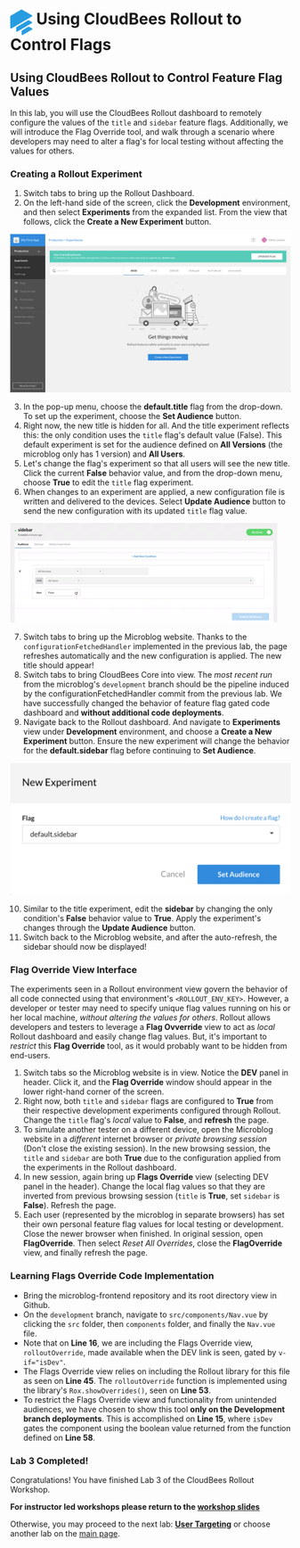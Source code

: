# <img src="images/Rollout-blue.svg" alt="CloudBees Rollout Logo" width="40" align="top"> Using CloudBees Rollout to Control Flags

## Using CloudBees Rollout to Control Feature Flag Values

In this lab, you will use the CloudBees Rollout dashboard to remotely configure the values of the `title` and `sidebar` feature flags. Additionally, we will introduce the Flag Override tool, and walk through a scenario where developers may need to alter a flag's for local testing without affecting the values for others.

### Creating a Rollout Experiment

1. Switch tabs to bring up the Rollout Dashboard.
2. On the left-hand side of the screen, click the **Development** environment, and then select **Experiments** from the expanded list. From the view that follows, click the **Create a New Experiment** button.

<p><img src="images/ProdCreateNewExp.png" />

3. In the pop-up menu, choose the **default.title** flag from the drop-down. To set up the experiment, choose the **Set Audience** button.
4. Right now, the new title is hidden for all. And the title experiment reflects this: the only condition uses the `title` flag's default value (False). This default experiment is set for the audience defined on **All Versions** (the microblog only has 1 version) and **All Users**.
5. Let's change the flag's experiment so that all users will see the new title. Click the current **False** behavior value, and from the drop-down menu, choose **True** to edit the `title` flag experiment.
6. When changes to an experiment are applied, a new configuration file is written and delivered to the devices. Select **Update Audience** button to send the new configuration with its updated `title` flag value.
<p><img src="images/UpdateAudience.gif" />

7. Switch tabs to bring up the Microblog website. Thanks to the `configurationFetchedHandler` implemented in the previous lab, the page refreshes automatically and the new configuration is applied. The new title should appear!
8. Switch tabs to bring CloudBees Core into view. The _most recent run_ from the microblog's `development` branch should be the pipeline induced by the configurationFetchedHandler commit from the previous lab. We have successfully changed the behavior of feature flag gated code dashboard and **without additional code deployments**.
9. Navigate back to the Rollout dashboard. And navigate to **Experiments** view under **Development** environment, and choose a **Create a New Experiment** button. Ensure the new experiment will change the behavior for the **default.sidebar** flag before continuing to **Set Audience**.

<p><img src="images/CreateNewSidebarExp.png" />

10. Similar to the title experiment, edit the **sidebar** by changing the only condition's **False** behavior value to **True**. Apply the experiment's changes through the **Update Audience** button.
11. Switch back to the Microblog website, and after the auto-refresh, the sidebar should now be displayed!

### Flag Override View Interface

The experiments seen in a Rollout environment view govern the behavior of all code connected using that environment's `<ROLLOUT_ENV_KEY>`. However, a developer or tester may need to specify unique flag values running on his or her local machine, _without altering the values for others_. Rollout allows developers and testers to leverage a **Flag Ovverride** view to act as _local_ Rollout dashboard and easily change flag values. But, it's important to _restrict_ this **Flag Override** tool, as it would probably want to be hidden from end-users.

1. Switch tabs so the Microblog website is in view. Notice the **DEV** panel in header. Click it, and the **Flag Override** window should appear in the lower right-hand corner of the screen.
2. Right now, both `title` and `sidebar` flags are configured to **True** from their respective development experiments configured through Rollout. Change the `title` flag's _local_ value to **False**, and **refresh** the page.
3. To simulate another tester on a different device, open the Microblog website in a _different_ internet browser or _private browsing session_ (Don't close the existing session). In the new browsing session, the `title` and `sidebar` are both **True** due to the configuration applied from the experiments in the Rollout dashboard.
4. In new session, again bring up **Flags Override** view (selecting DEV panel in the header). Change the local flag values so that they are inverted from previous browsing session (`title` is **True**, set `sidebar` is **False**). Refresh the page.
5. Each user (represented by the microblog in separate browsers) has set their own personal feature flag values for local testing or development. Close the newer browser when finished. In original session, open **FlagOverride**. Then select _Reset All Overrides_, close the **FlagOverride** view, and finally refresh the page.

### Learning Flags Override Code Implementation

* Bring the microblog-frontend repository and its root directory view in Github.
* On the `development` branch, navigate to `src/components/Nav.vue` by clicking the `src` folder, then `components` folder, and finally the `Nav.vue` file.
* Note that on **Line 16**, we are including the Flags Override view, `rolloutOverride`, made available when the DEV link is seen, gated by `v-if="isDev"`.
* The Flags Override view relies on including the Rollout library for this file as seen on **Line 45**. The `rolloutOverride` function is implemented using the library's `Rox.showOverrides()`, seen on **Line 53**.
* To restrict the Flags Override view and functionality from unintended audiences, we have chosen to show this tool **only on the Development branch deployments**. This is accomplished on **Line 15**, where `isDev` gates the component using the boolean value returned from the function defined on **Line 58**.

### Lab 3 Completed!
Congratulations! You have finished Lab 3 of the CloudBees Rollout Workshop.

**For instructor led workshops please return to the [workshop slides](https://cloudbees-days.github.io/core-rollout-flow-workshop/rollout/#23)**

Otherwise, you may proceed to the next lab: [**User Targeting**](../rolloutTargeting/rolloutTargeting.md) or choose another lab on the [main page](../../README.md#workshop-labs).
